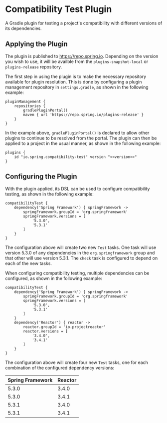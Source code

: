 # Compatibility Test Plugin

A Gradle plugin for testing a project's compatibility with different versions of its dependencies.


## Applying the Plugin

The plugin is published to https://repo.spring.io.
Depending on the version you wish to use, it will be availble from the `plugins-snapshot-local` or `plugins-release` repository.

The first step in using the plugin is to make the necessary repository available for plugin resolution.
This is done by configuring a plugin management repository in `settings.gradle`, as shown in the following example:

```
pluginManagement {
	repositories {
		gradlePluginPortal()
		maven { url 'https://repo.spring.io/plugins-release' }
	}
}
```

In the example above, `gradlePluginPortal()` is declared to allow other plugins to continue to be resolved from the portal.
The plugin can then be applied to a project in the usual manner, as shown in the following example:

```
plugins {
	id "io.spring.compatibility-test" version "<<version>>"
}
```


## Configuring the Plugin

With the plugin applied, its DSL can be used to configure compatibility testing, as shown in the following example:

```
compatibilityTest {
	dependency('Spring Framework') { springFramework ->
		springFramework.groupId = 'org.springframework'
		springFramework.versions = [
			'5.3.0',
			'5.3.1'
		]
	}
}
```

The configuration above will create two new `Test` tasks.
One task will use version 5.3.0 of any dependencies in the `org.springframework` group and that other will use version 5.3.1.
The `check` task is configured to depend on each of the new tasks.

When configuring compatibility testing, multiple dependencies can be configured, as shown in the following example:

```
compatibilityTest {
	dependency('Spring Framework') { springFramework ->
		springFramework.groupId = 'org.springframework'
		springFramework.versions = [
			'5.3.0',
			'5.3.1'
		]
	}
	dependency('Reactor') { reactor ->
		reactor.groupId = 'io.projectreactor'
		reactor.versions = [
			'3.4.0',
			'3.4.1'
		]
	}
}
```

The configuration above will create four new `Test` tasks, one for each combination of the configured dependency versions:

| Spring Framework | Reactor |
| ---------------- | ------- |
| 5.3.0            | 3.4.0   |
| 5.3.0            | 3.4.1   |
| 5.3.1            | 3.4.0   |
| 5.3.1            | 3.4.1   |
